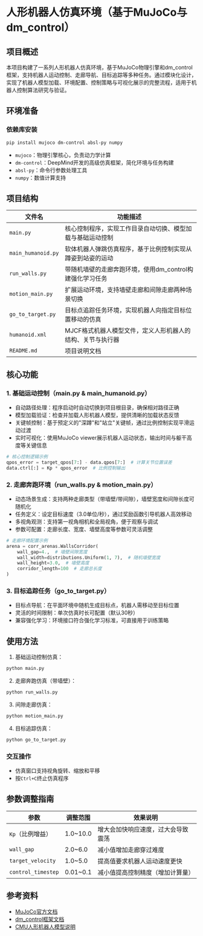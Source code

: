 # 人形机器人仿真环境（基于MuJoCo与dm_control）

## 项目概述
本项目构建了一系列人形机器人仿真环境，基于MuJoCo物理引擎和dm_control框架，支持机器人运动控制、走廊导航、目标追踪等多种任务。通过模块化设计，实现了机器人模型加载、环境配置、控制策略与可视化展示的完整流程，适用于机器人控制算法研究与验证。

## 环境准备

### 依赖库安装
```bash
pip install mujoco dm-control absl-py numpy
```
- `mujoco`：物理引擎核心，负责动力学计算
- `dm-control`：DeepMind开发的高级仿真框架，简化环境与任务构建
- `absl-py`：命令行参数处理工具
- `numpy`：数值计算支持

## 项目结构

| 文件名             | 功能描述                                                     |
|-------------------|--------------------------------------------------------------|
| `main.py`         | 核心控制程序，实现工作目录自动切换、模型加载与基础运动控制       |
| `main_humanoid.py`| 软体机器人弹跳仿真程序，基于比例控制实现从蹲姿到站姿的运动       |
| `run_walls.py`    | 带随机墙壁的走廊奔跑环境，使用dm_control构建强化学习任务         |
| `motion_main.py`  | 扩展运动环境，支持墙壁走廊和间隙走廊两种场景切换                 |
| `go_to_target.py` | 目标点追踪任务环境，实现机器人向指定目标位置移动的仿真           |
| `humanoid.xml`    | MJCF格式机器人模型文件，定义人形机器人的结构、关节与执行器       |
| `README.md`       | 项目说明文档                                                   |

## 核心功能

### 1. 基础运动控制（main.py & main_humanoid.py）
- 自动路径处理：程序启动时自动切换到项目根目录，确保相对路径正确
- 模型加载验证：检查并加载人形机器人模型，提供清晰的加载状态反馈
- 关键帧控制：基于预定义的"深蹲"和"站立"关键帧，通过比例控制实现平滑运动过渡
- 实时可视化：使用MuJoCo viewer展示机器人运动状态，输出时间与躯干高度等关键信息

```python
# 核心控制逻辑示例
qpos_error = target_qpos[7:] - data.qpos[7:]  # 计算关节位置误差
data.ctrl[:] = Kp * qpos_error  # 比例控制输出
```

### 2. 走廊奔跑环境（run_walls.py & motion_main.py）
- 动态场景生成：支持两种走廊类型（带墙壁/带间隙），墙壁宽度和间隙长度可随机化
- 任务定义：设定目标速度（3.0单位/秒），通过奖励函数引导机器人高效移动
- 多视角观测：支持第一视角相机和全局视角，便于观察与调试
- 参数可配置：走廊长度、宽度、墙壁高度等参数可灵活调整

```python
# 走廊环境配置示例
arena = corr_arenas.WallsCorridor(
    wall_gap=4.,  # 墙壁间隙宽度
    wall_width=distributions.Uniform(1, 7),  # 随机墙壁宽度
    wall_height=3.0,  # 墙壁高度
    corridor_length=100  # 走廊总长度
)
```

### 3. 目标追踪任务（go_to_target.py）
- 目标点导航：在平面环境中随机生成目标点，机器人需移动至目标位置
- 灵活的时间限制：单次仿真时长可配置（默认30秒）
- 兼容强化学习：环境接口符合强化学习标准，可直接用于训练策略

## 使用方法

1. 基础运动控制仿真：
```bash
python main.py
```

2. 走廊奔跑仿真（带墙壁）：
```bash
python run_walls.py
```

3. 间隙走廊仿真：
```bash
python motion_main.py
```

4. 目标追踪仿真：
```bash
python go_to_target.py
```

### 交互操作
- 仿真窗口支持视角旋转、缩放和平移
- 按`Ctrl+C`终止仿真程序

## 参数调整指南

| 参数               | 调整范围 | 效果说明                         |
|-------------------|----------|----------------------------------|
| `Kp`（比例增益）   | 1.0~10.0 | 增大会加快响应速度，过大会导致震荡 |
| `wall_gap`        | 2.0~6.0  | 减小值增加走廊穿过难度           |
| `target_velocity` | 1.0~5.0  | 提高值要求机器人运动速度更快     |
| `control_timestep`| 0.01~0.1 | 减小值提高控制精度（增加计算量） |

## 参考资料
- [MuJoCo官方文档](https://mujoco.readthedocs.io/)
- [dm_control框架文档](https://github.com/deepmind/dm_control)
- [CMU人形机器人模型说明](https://github.com/deepmind/dm_control/tree/main/dm_control/locomotion/walkers)
